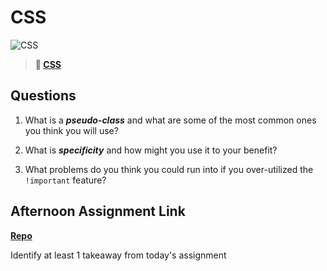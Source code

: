 # CSS

![CSS](https://bcw.blob.core.windows.net/public/cssUnit/1411879719053976)

> **📖 [CSS](https://codeworksacademy.com/fs-student-guide/resources/wk1/03-CSS)**

## Questions

1. What is a ***pseudo-class*** and what are some of the most common ones you think you will use?

2. What is ***specificity*** and how might you use it to your benefit?

3. What problems do you think you could run into if you over-utilized the `!important` feature?

## Afternoon Assignment Link

**[Repo](https://github.com/ElizabethKeyes/<ASSIGNMENT_REPO>)**

Identify at least 1 takeaway from today's assignment
